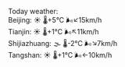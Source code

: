 Today weather:  
Beijing: ☀️   🌡️+5°C 🌬️↙15km/h  
Tianjin: ☀️   🌡️+1°C 🌬️↖11km/h  
Shijiazhuang: 🌫  🌡️-2°C 🌬️↘7km/h  
Tangshan: ☀️   🌡️+1°C 🌬️←10km/h  
